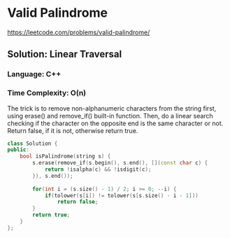 # Valid Palindrome
https://leetcode.com/problems/valid-palindrome/

## Solution: Linear Traversal
### Language: C++
### Time Complexity: O(n)

The trick is to remove non-alphanumeric characters from the string first, using erase() and remove_if() built-in function.
Then, do a linear search checking if the character on the opposite end is the same character or not.
Return false, if it is not, otherwise return true.

```C++
class Solution {
public:
    bool isPalindrome(string s) {
        s.erase(remove_if(s.begin(), s.end(), [](const char c) {
            return !isalpha(c) && !isdigit(c);
        }), s.end());
        
        for(int i = (s.size() - 1) / 2; i >= 0; --i) {
            if(tolower(s[i]) != tolower(s[s.size() - i - 1]))
                return false;
        }
        return true;
    }
};
```

